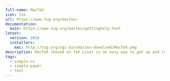 ```yaml
---
full-name: MacTeX
icon: tex
url: https://www.tug.org/mactex/
documentation:
  main: https://www.tug.org/mactex/gettinghelp.html
latest:
  version: 2018
  installers:
    mac: http://tug.org/cgi-bin/mactex-download/MacTeX.pkg
description: MacTeX (based on TeX Live) is an easy way to get up and running with the TeX document production system.
tags:
  - simple-cv
  - simple-paper
  - text
---
```


